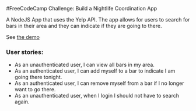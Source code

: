 #FreeCodeCamp Challenge: Build a Nightlife Coordination App

A NodeJS App that uses the Yelp API. The app allows for users to search for bars in their area and they can indicate if they are going to there.

See <a href="https://city-guide-app.herokuapp.com/">the demo</a>

### User stories:
* As an unauthenticated user, I can view all bars in my area.
* As an authenticated user, I can add myself to a bar to indicate I am going there tonight.
* As an authenticated user, I can remove myself from a bar if I no longer want to go there.
* As an unauthenticated user, when I login I should not have to search again.
